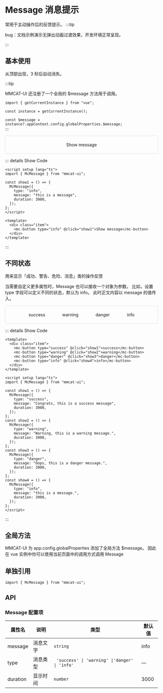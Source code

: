 # Message 消息提示

常用于主动操作后的反馈提示。
:::tip

bug：文档示例演示无弹出动画过渡效果，开发环境正常呈现。

:::

## 基本使用

从顶部出现，3 秒后自动消失。

:::tip

MMCAT-UI 还注册了一个全局的 $message 方法用于调用。

`import { getCurrentInstance } from "vue"; `

`const instance = getCurrentInstance();`

`const $message = instance?.appContext.config.globalProperties.$message;`  
:::

<div class="example">
  <div class="item">
    <mc-button type="info" @click="show">Show message</mc-button>
  </div>
</div>

::: details Show Code

```vue
<script setup lang="ts">
import { McMessage } from "mmcat-ui";

const show1 = () => {
  McMessage({
    type: "info",
    message: "this is a message",
    duration: 3000,
  });
};
</script>

<template>
  <div class="item">
    <mc-button type="info" @click="show1">Show message</mc-button>
  </div>
</template>
```

:::

## 不同状态

用来显示「成功、警告、危险、消息」类的操作反馈

当需要自定义更多属性时，Message 也可以接收一个对象为参数。 比如，设置 type 字段可以定义不同的状态，默认为 info。 此时正文内容以 message 的值传入。

<div class="example">
  <div class="item">
    <mc-button type="success" @click="show1">success</mc-button>
  </div>
  <div class="item">
    <mc-button type="warning" @click="show2">warning</mc-button>
  </div>
  <div class="item">
    <mc-button type="danger" @click="show3">danger</mc-button>
  </div>
  <div class="item">
    <mc-button type="info" @click="show4">info</mc-button>
  </div>
</div>

::: details Show Code

```vue
<template>
  <div class="item">
    <mc-button type="success" @click="show1">success</mc-button>
    <mc-button type="warning" @click="show2">warning</mc-button>
    <mc-button type="danger" @click="show3">danger</mc-button>
    <mc-button type="info" @click="show4">info</mc-button>
  </div>
</template>

<script setup lang="ts">
import { McMessage } from "mmcat-ui";

const show1 = () => {
  McMessage({
    type: "success",
    message: "Congrats, this is a success message",
    duration: 3000,
  });
};
const show2 = () => {
  McMessage({
    type: "warning",
    message: "Warning, this is a warning message.",
    duration: 3000,
  });
};
const show3 = () => {
  McMessage({
    type: "danger",
    message: "Oops, this is a danger message.",
    duration: 3000,
  });
};
const show4 = () => {
  McMessage({
    type: "info",
    message: "this is a message.",
    duration: 3000,
  });
};
</script>
```

:::

<script setup lang="ts">
import { McMessage } from "mmcat-ui";

const show = () => {
  McMessage({
    type: "info",
    message: "this is a message",
    duration: 3000,
  });
};

const show1 = () => {
  McMessage({
    type: "success",
    message: "Congrats, this is a success message",
    duration: 3000,
  });
};
const show2 = () => {
  McMessage({
    type: "warning",
    message: "Warning, this is a warning message.",
    duration: 3000,
  });
};
const show3 = () => {
  McMessage({
    type: "danger",
    message: "Oops, this is a danger message.",
    duration: 3000,
  });
};
const show4 = () => {
  McMessage({
    type: "info",
    message: "this is a message.",
    duration: 3000,
  });
};
</script>
<style scoped>
  .example {
    display: flex;
    justify-content: space-evenly;
    border: 1px solid #dcdfe6; 
    border-radius: 5px;
    padding:20px;
  }
</style>

## 全局方法

MMCAT-UI 为 app.config.globalProperties 添加了全局方法 $message。 因此在 vue 实例中你可以使用当前页面中的调用方式调用 Message

## 单独引用

```vue
import { McMessage } from "mmcat-ui";
```

## API

### Message 配置项

| 属性名   | 说明     | 类型                                           | 默认值 |
| -------- | -------- | ---------------------------------------------- | ------ |
| message  | 消息文字 | `string`                                       | info   |
| type     | 消息类型 | ` 'success' \| 'warning' \|'danger' \| 'info'` | —      |
| duration | 显示时间 | `number`                                       | 3000   |
